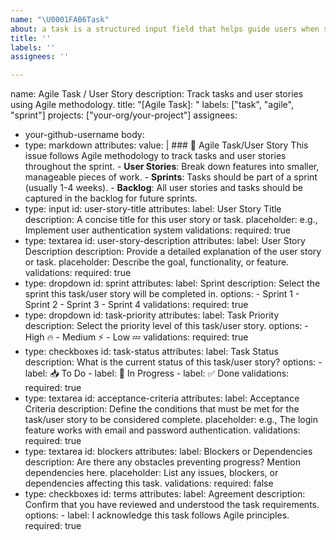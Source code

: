 ```yaml
---
name: "\U0001FAB6Task"
about: a task is a structured input field that helps guide users when submitting issues
title: ''
labels: ''
assignees: ''

---
```


name: Agile Task / User Story
description: Track tasks and user stories using Agile methodology.
title: "[Agile Task]: "
labels: ["task", "agile", "sprint"]
projects: ["your-org/your-project"]
assignees:
  - your-github-username
body:
  - type: markdown
    attributes:
      value: |
        ### 🚀 Agile Task/User Story
        This issue follows Agile methodology to track tasks and user stories throughout the sprint.
        - **User Stories**: Break down features into smaller, manageable pieces of work.
        - **Sprints**: Tasks should be part of a sprint (usually 1-4 weeks).
        - **Backlog**: All user stories and tasks should be captured in the backlog for future sprints.
  - type: input
    id: user-story-title
    attributes:
      label: User Story Title
      description: A concise title for this user story or task.
      placeholder: e.g., Implement user authentication system
    validations:
      required: true
  - type: textarea
    id: user-story-description
    attributes:
      label: User Story Description
      description: Provide a detailed explanation of the user story or task.
      placeholder: Describe the goal, functionality, or feature.
    validations:
      required: true
  - type: dropdown
    id: sprint
    attributes:
      label: Sprint
      description: Select the sprint this task/user story will be completed in.
      options:
        - Sprint 1
        - Sprint 2
        - Sprint 3
        - Sprint 4
    validations:
      required: true
  - type: dropdown
    id: task-priority
    attributes:
      label: Task Priority
      description: Select the priority level of this task/user story.
      options:
        - High 🔥
        - Medium ⚡
        - Low 💤
    validations:
      required: true
  - type: checkboxes
    id: task-status
    attributes:
      label: Task Status
      description: What is the current status of this task/user story?
      options:
        - label: 📥 To Do
        - label: 🚧 In Progress
        - label: ✅ Done
    validations:
      required: true
  - type: textarea
    id: acceptance-criteria
    attributes:
      label: Acceptance Criteria
      description: Define the conditions that must be met for the task/user story to be considered complete.
      placeholder: e.g., The login feature works with email and password authentication.
    validations:
      required: true
  - type: textarea
    id: blockers
    attributes:
      label: Blockers or Dependencies
      description: Are there any obstacles preventing progress? Mention dependencies here.
      placeholder: List any issues, blockers, or dependencies affecting this task.
    validations:
      required: false
  - type: checkboxes
    id: terms
    attributes:
      label: Agreement
      description: Confirm that you have reviewed and understood the task requirements.
      options:
        - label: I acknowledge this task follows Agile principles.
          required: true
